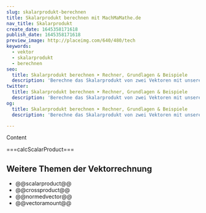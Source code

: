 ```yaml
---
slug: skalarprodukt-berechnen
title: Skalarprodukt berechnen mit MachMaMathe.de
nav_title: Skalarprodukt
create_date: 1645358171618
publish_date: 1645358171618
preview_image: http://placeimg.com/640/480/tech
keywords:
  - vektor
  - skalarprodukt
  - berechnen
seo:
  title: Skalarprodukt berechnen ➤ Rechner, Grundlagen & Beispiele
  description: 'Berechne das Skalarprodukt von zwei Vektoren mit unserem Rechner. Hausaufgaben ganz einfach überprüfen.'
twitter:
  title: Skalarprodukt berechnen ➤ Rechner, Grundlagen & Beispiele
  description: 'Berechne das Skalarprodukt von zwei Vektoren mit unserem Rechner. Hausaufgaben ganz einfach überprüfen.'
og:
  title: Skalarprodukt berechnen ➤ Rechner, Grundlagen & Beispiele
  description: 'Berechne das Skalarprodukt von zwei Vektoren mit unserem Rechner. Hausaufgaben ganz einfach überprüfen.'

---
```


Content

===calcScalarProduct===

## Weitere Themen der Vektorrechnung

- @@scalarproduct@@
- @@crossproduct@@
- @@normedvector@@
- @@vectoramount@@